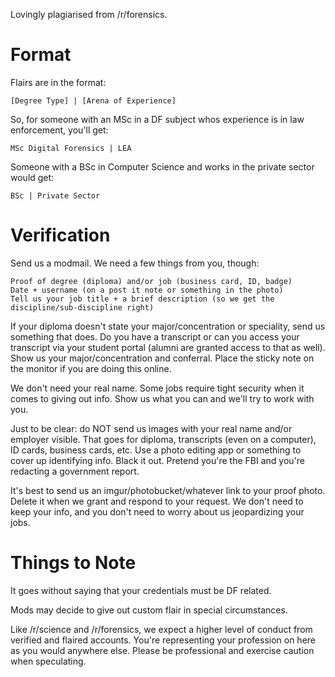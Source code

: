 Lovingly plagiarised from /r/forensics.

# Format
Flairs are in the format:

    [Degree Type] | [Arena of Experience]

So, for someone with an MSc in a DF subject whos experience is in law enforcement, you'll get:

    MSc Digital Forensics | LEA

Someone with a BSc in Computer Science and works in the private sector would get:

    BSc | Private Sector

# Verification
Send us a modmail. We need a few things from you, though:

    Proof of degree (diploma) and/or job (business card, ID, badge)
    Date + username (on a post it note or something in the photo)
    Tell us your job title + a brief description (so we get the discipline/sub-discipline right)

If your diploma doesn't state your major/concentration or speciality, send us something that does. Do you have a transcript or can you access your transcript via your student portal (alumni are granted access to that as well). Show us your major/concentration and conferral. Place the sticky note on the monitor if you are doing this online.

We don't need your real name. Some jobs require tight security when it comes to giving out info. Show us what you can and we'll try to work with you.

Just to be clear: do NOT send us images with your real name and/or employer visible. That goes for diploma, transcripts (even on a computer), ID cards, business cards, etc. Use a photo editing app or something to cover up identifying info. Black it out. Pretend you're the FBI and you're redacting a government report.

It's best to send us an imgur/photobucket/whatever link to your proof photo. Delete it when we grant and respond to your request. We don't need to keep your info, and you don't need to worry about us jeopardizing your jobs.

# Things to Note
It goes without saying that your credentials must be DF related.

Mods may decide to give out custom flair in special circumstances.

Like /r/science and /r/forensics, we expect a higher level of conduct from verified and flaired accounts. You're representing your profession on here as you would anywhere else. Please be professional and exercise caution when speculating.
